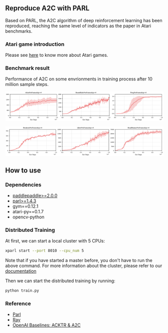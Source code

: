 ## Reproduce A2C with PARL
Based on PARL, the A2C algorithm of deep reinforcement learning has been reproduced, reaching the same level of indicators as the paper in Atari benchmarks.

### Atari game introduction
Please see [here](https://gym.openai.com/envs/#atari) to know more about Atari games.

### Benchmark result
Performance of A2C on some envrionments in training process after 10 million sample steps.

<p align="center">
<img src=".result/result_a2c_paddle0.png" alt="result"/>
</p>
<p align="center">
<img src=".result/result_a2c_paddle1.png" alt="result"/>
</p>


## How to use
### Dependencies
+ [paddlepaddle>=2.0.0](https://github.com/PaddlePaddle/Paddle)
+ [parl>=1.4.3](https://github.com/PaddlePaddle/PARL)
+ gym==0.12.1
+ atari-py==0.1.7
+ opencv-python


### Distributed Training

At first, we can start a local cluster with 5 CPUs:

```bash
xparl start --port 8010 --cpu_num 5
```

Note that if you have started a master before, you don't have to run the above
command. For more information about the cluster, please refer to our
[documentation](https://parl.readthedocs.io/en/latest/parallel_training/setup.html)

Then we can start the distributed training by running:

```bash
python train.py
```

### Reference
+ [Parl](https://parl.readthedocs.io/en/latest/parallel_training/setup.html)
+ [Ray](https://github.com/ray-project/ray)
+ [OpenAI Baselines: ACKTR & A2C](https://openai.com/blog/baselines-acktr-a2c/)
